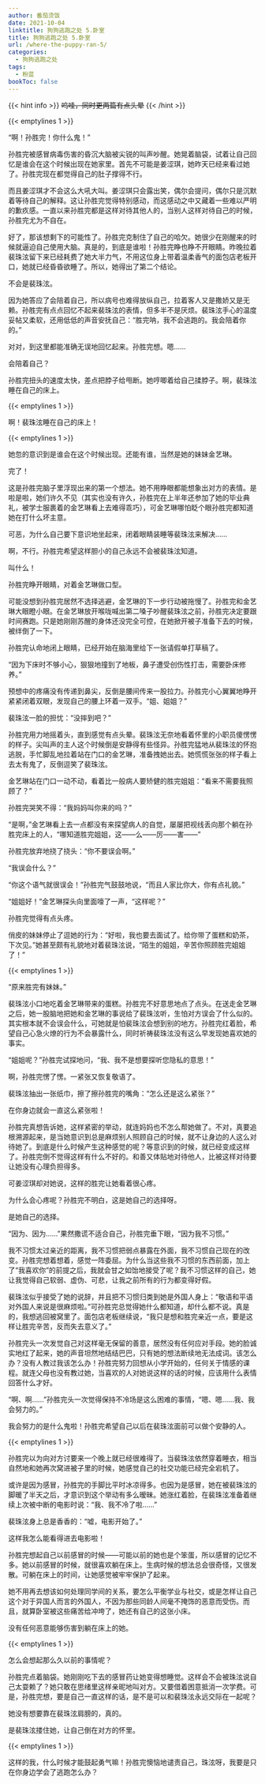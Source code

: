 ```yaml
---
author: 番茄烫饭
date: 2021-10-04
linktitle: 狗狗逃跑之处 5.卧室
title: 狗狗逃跑之处 5.卧室
url: /where-the-puppy-ran-5/
categories:
  - 狗狗逃跑之处
tags:
  - 粉蓝
bookToc: false
---
```


{{< hint info >}}
~~呜哇，同时更两篇有点头晕~~
{{< /hint >}}

<!--more-->

{{< emptylines 1 >}}

“啊！孙胜完！你什么鬼！”

孙胜完被感冒病毒伤害的昏沉大脑被尖锐的叫声吵醒。她晃着脑袋，试着让自己回忆是谁会在这个时候出现在她家里。首先不可能是姜涩琪，她昨天已经来看过她了。孙胜完现在都觉得自己的肚子撑得不行。

而且姜涩琪才不会这么大吼大叫。姜涩琪只会露出笑，偶尔会提问，偶尔只是沉默着等待自己的解释。这让孙胜完觉得特别感动，而这感动之中又藏着一些难以严明的歉疚感。一直以来孙胜完都是这样对待其他人的，当别人这样对待自己的时候，孙胜完尤为不自在。

好了，那该想剩下的可能性了。孙胜完克制住了自己的哈欠。她很少在刚醒来的时候就逼迫自己使用大脑。真是的，到底是谁啦！孙胜完睁也睁不开眼睛。昨晚拉着裴珠泫留下来已经耗费了她大半力气，不用这位身上带着温柔香气的面包店老板开口，她就已经昏昏欲睡了。所以，她得出了第二个结论。

不会是裴珠泫。

因为她答应了会陪着自己，所以病号也难得放纵自己，拉着客人又是撒娇又是无赖。孙胜完有点点回忆不起来裴珠泫的表情，但多半不是厌烦。裴珠泫手心的温度妥帖又柔软，还用低低的声音安抚自己：“胜完呐，我不会逃跑的。我会陪着你的。”

对对，到这里都能准确无误地回忆起来。孙胜完想。嗯……

会陪着自己？

孙胜完扭头的速度太快，差点把脖子给甩断。她哼唧着给自己揉脖子。啊，裴珠泫睡在自己的床上。

{{< emptylines 1 >}}

啊！裴珠泫睡在自己的床上！

{{< emptylines 1 >}}

她忽的意识到是谁会在这个时候出现。还能有谁，当然是她的妹妹金艺琳。

完了！

这是孙胜完脑子里浮现出来的第一个想法。她不用睁眼都能想象出对方的表情。是啦是啦，她们许久不见（其实也没有许久，孙胜完在上半年还参加了她的毕业典礼，被学士服裹着的金艺琳看上去难得乖巧），可金艺琳哪怕眨个眼孙胜完都知道她在打什么坏主意。

可恶，为什么自己要下意识地坐起来，闭着眼睛装睡等裴珠泫来解决……

啊，不行。孙胜完希望这样胆小的自己永远不会被裴珠泫知道。

叫什么！

孙胜完睁开眼睛，对着金艺琳做口型。

可能没想到孙胜完居然不选择逃避，金艺琳的下一步行动被拖慢了。孙胜完和金艺琳大眼瞪小眼。在金艺琳放开喉咙喊出第二嗓子吵醒裴珠泫之前，孙胜完决定要跟时间赛跑。只是她刚刚苏醒的身体还没完全可控，在她掀开被子准备下去的时候，被绊倒了一下。

孙胜完认命地闭上眼睛，已经开始在脑海里给下一张请假单打草稿了。

“因为下床时不够小心，狠狠地撞到了地板，鼻子遭受创伤性打击，需要卧床修养。”

预想中的疼痛没有传递到鼻尖，反倒是腰间传来一股拉力。孙胜完小心翼翼地睁开紧紧闭着双眼，发现自己的腰上环着一双手。“姐、姐姐？”

裴珠泫一脸的担忧：“没摔到吧？”

孙胜完用力地摇着头，直到感觉有点头晕。裴珠泫无奈地看着怀里的小职员傻愣愣的样子。尖叫声的主人这个时候倒是安静得有些怪异。孙胜完猛地从裴珠泫的怀抱逃脱，手忙脚乱地拉着站在门口的金艺琳，准备拽她出去。她慌慌张张的样子看上去太有鬼了，反倒逗笑了裴珠泫。

金艺琳站在门口一动不动，看着比一般病人要矫健的胜完姐姐：“看来不需要我照顾了？”

孙胜完哭笑不得：“我妈妈叫你来的吗？”

“是啊，”金艺琳看上去一点都没有来探望病人的自觉，屡屡把视线丢向那个躺在孙胜完床上的人，“哪知道胜完姐姐，这——么——厉——害——”

孙胜完放弃地挠了挠头：“你不要误会啊。”

“我误会什么？”

“你这个语气就很误会！”孙胜完气鼓鼓地说，“而且人家比你大，你有点礼貌。”

“姐姐好！”金艺琳探头向里面嚎了一声，“这样呢？”

孙胜完觉得有点头疼。

俏皮的妹妹停止了逗她的行为：“好啦，我也要去面试了。给你带了蛋糕和奶茶，下次见。”她甚至颇有礼貌地对着裴珠泫说，“陌生的姐姐，辛苦你照顾胜完姐姐了！”

{{< emptylines 1 >}}

“原来胜完有妹妹。”

裴珠泫小口地吃着金艺琳带来的蛋糕。孙胜完不好意思地点了点头。在送走金艺琳之后，她一股脑地把她和金艺琳的事说给了裴珠泫听，生怕对方误会了什么似的。其实根本就不会误会什么，可她就是怕裴珠泫会想到别的地方。孙胜完红着脸，希望自己心急火燎的行为不会暴露什么，同时祈祷裴珠泫没有这么早发现她喜欢她的事实。

“姐姐呢？”孙胜完试探地问，“我、我不是想要探听您隐私的意思！”

啊，孙胜完愣了愣。一紧张又恢复敬语了。

裴珠泫抽出一张纸巾，擦了擦孙胜完的嘴角：“怎么还是这么紧张？”

在你身边就会一直这么紧张啦！

孙胜完真想告诉她，这样紧密的举动，就连妈妈也不怎么帮她做了。不对，真要追根溯源起来，是当她意识到总是麻烦别人照顾自己的时候，就不让身边的人这么对待她了。到底是什么时候产生这种感觉的呢？等意识到的时候，就已经变成这样了。孙胜完倒不觉得这样有什么不好的。和善又体贴地对待他人，比被这样对待要让她没有心理负担得多。

可姜涩琪却对她说，这样的胜完让她看着很心疼。

为什么会心疼呢？孙胜完不明白，这是她自己的选择呀。

是她自己的选择。

“因为、因为……”果然撒谎不适合自己，孙胜完垂下眼，“因为我不习惯。”

我不习惯太过亲近的距离，我不习惯把弱点暴露在外面，我不习惯自己现在的改变。孙胜完想着想着，感觉一阵委屈。为什么当这些我不习惯的东西前面，加上了“我喜欢你”的前提之后，我就会甘之如饴地接受了呢？我不习惯这样的自己，她让我觉得自己软弱、虚伪、可悲，让我之前所有的行为都变得好假。

裴珠泫似乎接受了她的说辞，并且把不习惯归类到她是外国人身上：“敬语和平语对外国人来说是很麻烦啦。”可孙胜完总觉得她什么都知道，却什么都不说。真是的，我想逃回被窝里了。面包店老板继续说，“我只是想和胜完亲近一点，要是这样让胜完辛苦，反而失去意义了。”

孙胜完头一次发觉自己对这样毫无保留的善意，居然没有任何应对手段。她的脸诚实地红了起来，她的声音坦然地结结巴巴，只有她的想法断续地无法成词。该怎么办？没有人教过我该怎么办！孙胜完努力回想从小学开始的，任何关于情感的课程。就连父母也没有教过她，当喜欢的人对她说这样的话的时候，应该用什么表情回答什么才好。

“啊、啊……”孙胜完头一次觉得保持不冷场是这么困难的事情，“嗯、嗯……我、我会努力的。”

我会努力的是什么鬼啦！孙胜完希望自己以后在裴珠泫面前可以做个安静的人。

{{< emptylines 1 >}}

孙胜完以为向对方讨要来一个晚上就已经很难得了。当裴珠泫依然穿着睡衣，相当自然地和她再次窝进被子里的时候，她感觉自己的社交功能已经完全宕机了。

或许是因为感冒，孙胜完的手脚比平时冰凉得多。也因为是感冒，她在被裴珠泫的脚暖了半天之后，才意识到这个举动有多么暧昧。她涨红着脸，在裴珠泫准备着继续上次被中断的电影时说：“我、我不冷了啦……”

裴珠泫身上总是香香的：“嘘，电影开始了。”

这样我怎么能看得进去电影啦！

孙胜完想起自己以前感冒的时候——可能以前的她也是个笨蛋，所以感冒的记忆不多。她以前感冒的时候，就很喜欢躺在床上。生病时候的想法总会很奇怪，又很发散。可躺在床上的时间，让她感觉被牢牢保护了起来。

她不用再去想该如何处理同学间的关系，要怎么平衡学业与社交，或是怎样让自己这个对于异国人而言的外国人，不因为那些同龄人间毫不掩饰的恶意而受伤。而且，就算卧室被这些痛苦给冲垮了，她还有自己的这张小床。

没有任何恶意能够伤害到躺在床上的她。

{{< emptylines 1 >}}

怎么会想起那么久以前的事情呢？

孙胜完点着脑袋。她刚刚吃下去的感冒药让她变得想睡觉。这样会不会被珠泫说自己太耍赖了？她只敢在思绪里这样亲昵地叫对方。又要借着困意抵消一次学费。可是，孙胜完想，要是自己一直这样的话，是不是可以和裴珠泫永远交际在一起呢？

她没有想要靠在裴珠泫肩膀的，真的。

是裴珠泫搂住她，让自己倒在对方的怀里。

{{< emptylines 1 >}}

这样的我，什么时候才能鼓起勇气嘛！孙胜完懊恼地谴责自己，珠泫呀，我要是只在你身边学会了逃跑怎么办？
